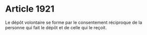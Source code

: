 # Article 1921

Le dépôt volontaire se forme par le consentement réciproque de la personne qui fait le dépôt et de celle qui le reçoit.